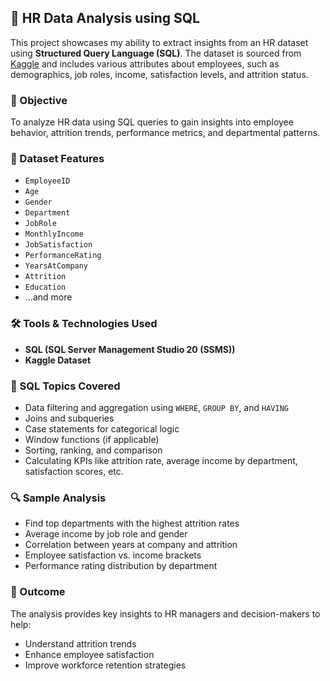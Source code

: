 
## 🧾 HR Data Analysis using SQL

This project showcases my ability to extract insights from an HR dataset using **Structured Query Language (SQL)**. The dataset is sourced from [Kaggle](https://www.kaggle.com/) and includes various attributes about employees, such as demographics, job roles, income, satisfaction levels, and attrition status.

### 🎯 Objective

To analyze HR data using SQL queries to gain insights into employee behavior, attrition trends, performance metrics, and departmental patterns.

### 📁 Dataset Features

* `EmployeeID`
* `Age`
* `Gender`
* `Department`
* `JobRole`
* `MonthlyIncome`
* `JobSatisfaction`
* `PerformanceRating`
* `YearsAtCompany`
* `Attrition`
* `Education`
* ...and more

### 🛠 Tools & Technologies Used

* **SQL (SQL Server Management Studio 20 (SSMS))**
* **Kaggle Dataset**

### 🧠 SQL Topics Covered

* Data filtering and aggregation using `WHERE`, `GROUP BY`, and `HAVING`
* Joins and subqueries
* Case statements for categorical logic
* Window functions (if applicable)
* Sorting, ranking, and comparison
* Calculating KPIs like attrition rate, average income by department, satisfaction scores, etc.

### 🔍 Sample Analysis

* Find top departments with the highest attrition rates
* Average income by job role and gender
* Correlation between years at company and attrition
* Employee satisfaction vs. income brackets
* Performance rating distribution by department

### 📌 Outcome

The analysis provides key insights to HR managers and decision-makers to help:

* Understand attrition trends
* Enhance employee satisfaction
* Improve workforce retention strategies


